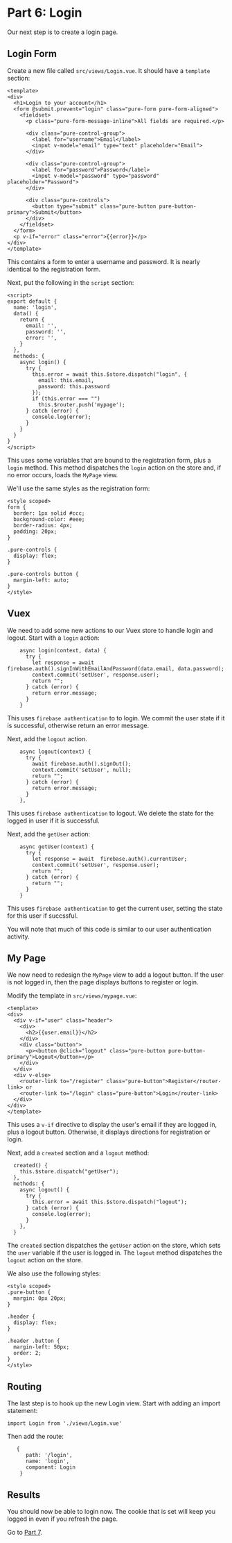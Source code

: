 # Part 6: Login

Our next step is to create a login page.

## Login Form

Create a new file called `src/views/Login.vue`. It should have a `template` section:

```
<template>
<div>
  <h1>Login to your account</h1>
  <form @submit.prevent="login" class="pure-form pure-form-aligned">
    <fieldset>
      <p class="pure-form-message-inline">All fields are required.</p>

      <div class="pure-control-group">
        <label for="username">Email</label>
        <input v-model="email" type="text" placeholder="Email">
      </div>

      <div class="pure-control-group">
        <label for="password">Password</label>
        <input v-model="password" type="password" placeholder="Password">
      </div>

      <div class="pure-controls">
        <button type="submit" class="pure-button pure-button-primary">Submit</button>
      </div>
    </fieldset>
  </form>
  <p v-if="error" class="error">{{error}}</p>
</div>
</template>
```

This contains a form to enter a username and password. It is nearly identical
to the registration form.

Next, put the following in the `script` section:

```
<script>
export default {
  name: 'login',
  data() {
    return {
      email: '',
      password: '',
      error: '',
    }
  },
  methods: {
    async login() {
      try {
        this.error = await this.$store.dispatch("login", {
          email: this.email,
          password: this.password
        });
        if (this.error === "")
          this.$router.push('mypage');
      } catch (error) {
        console.log(error);
      }
    }
  }
}
</script>
```

This uses some variables that are bound to the registration form, plus a `login`
method. This method dispatches the `login` action on the store and, if no error
occurs, loads the `MyPage` view.

We'll use the same styles as the registration form:

```
<style scoped>
form {
  border: 1px solid #ccc;
  background-color: #eee;
  border-radius: 4px;
  padding: 20px;
}

.pure-controls {
  display: flex;
}

.pure-controls button {
  margin-left: auto;
}
</style>
```

## Vuex

We need to add some new actions to our Vuex store to handle login and logout.
Start with a `login` action:

```
    async login(context, data) {
      try {
        let response = await firebase.auth().signInWithEmailAndPassword(data.email, data.password);
        context.commit('setUser', response.user);
        return "";
      } catch (error) {
        return error.message;
      }
    }
```

This uses `firebase authentication` to to login. We commit the user state if it is successful, otherwise return an error message.

Next, add the `logout` action.

```
    async logout(context) {
      try {
        await firebase.auth().signOut();
        context.commit('setUser', null);
        return "";
      } catch (error) {
        return error.message;
      }
    },
```

This uses `firebase authentication` to logout. We delete the state for
the logged in user if it is successful.

Next, add the `getUser` action:

```
    async getUser(context) {
      try {
        let response = await  firebase.auth().currentUser;
        context.commit('setUser', response.user);
        return "";
      } catch (error) {
        return "";
      }
    }
```

This uses `firebase authentication` to get the current user, setting the state for this user if succssful.

You will note that much of this code is similar to our user authentication
activity.

## My Page

We now need to redesign the `MyPage` view to add a logout button. If the user
is not logged in, then the page displays buttons to register or login.

Modify the template in `src/views/mypage.vue`:

```
<template>
<div>
  <div v-if="user" class="header">
    <div>
      <h2>{{user.email}}</h2>
    </div>
    <div class="button">
      <p><button @click="logout" class="pure-button pure-button-primary">Logout</button></p>
    </div>
  </div>
  <div v-else>
    <router-link to="/register" class="pure-button">Register</router-link> or
    <router-link to="/login" class="pure-button">Login</router-link>
  </div>
</div>
</template>
```

This uses a `v-if` directive to display the user's email if they are logged in,
plus a logout button. Otherwise, it displays directions for registration or
login.

Next, add a `created` section and a `logout` method:

```
  created() {
    this.$store.dispatch("getUser");
  },
  methods: {
    async logout() {
      try {
        this.error = await this.$store.dispatch("logout");
      } catch (error) {
        console.log(error);
      }
    },
  }
```

The `created` section dispatches the `getUser` action on the store, which sets
the `user` variable if the user is logged in. The `logout` method dispatches
the `logout` action on the store.

We also use the following styles:

```
<style scoped>
.pure-button {
  margin: 0px 20px;
}

.header {
  display: flex;
}

.header .button {
  margin-left: 50px;
  order: 2;
}
</style>
```

## Routing

The last step is to hook up the new Login view. Start with adding an import
statement:

```
import Login from './views/Login.vue'
```

Then add the route:

```
   {
      path: '/login',
      name: 'login',
      component: Login
    }
```

## Results

You should now be able to login now. The cookie that is set will keep you logged
in even if you refresh the page.


Go to [Part 7](/tutorials/part7.md).

